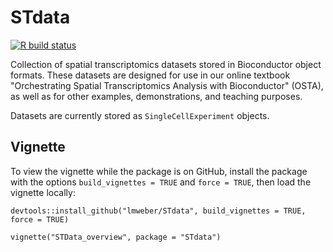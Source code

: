 # STdata

[![R build status](https://github.com/lmweber/STdata/workflows/R-CMD-check/badge.svg)](https://github.com/lmweber/STdata/actions)


Collection of spatial transcriptomics datasets stored in Bioconductor object formats. These datasets are designed for use in our online textbook "Orchestrating Spatial Transcriptomics Analysis with Bioconductor" (OSTA), as well as for other examples, demonstrations, and teaching purposes.

Datasets are currently stored as `SingleCellExperiment` objects.


## Vignette

To view the vignette while the package is on GitHub, install the package with the options `build_vignettes = TRUE` and `force = TRUE`, then load the vignette locally:

```
devtools::install_github("lmweber/STdata", build_vignettes = TRUE, force = TRUE)

vignette("STData_overview", package = "STdata")
```

